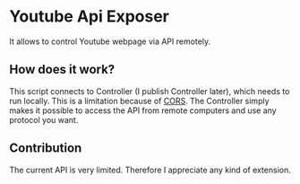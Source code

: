 # Youtube Api Exposer
It allows to control Youtube webpage via API remotely.
## How does it work?
This script connects to Controller (I publish Controller later), which needs to run locally. This is a limitation because of [CORS](https://developer.mozilla.org/en-US/docs/Web/HTTP/CORS). The Controller simply makes it possible to access the API from remote computers and use any protocol you want.
## Contribution
The current API is very limited. Therefore I appreciate any kind of extension.
